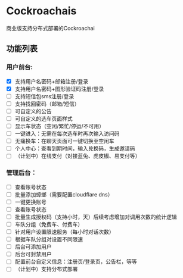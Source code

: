# Cockroachais

商业版支持分布式部署的Cockroachai

## 功能列表

### 用户前台:

- [x] 支持用户名密码+邮箱注册/登录
- [x] 支持用户名密码+图形验证码注册/登录
- [ ] 支持短信包sms注册/登录
- [ ] 支持找回密码（邮箱/短信）
- [ ] 可自定义的公告
- [ ] 可自定义的选车页面样式
- [ ] 显示车状态（空闲/繁忙/停运/不可用）
- [ ] 一键进入：无需在每次选车时再次输入访问码
- [ ] 无痛换车：在聊天页面可一键切换至空闲车
- [ ] 个人中心：查看到期时间，输入兑换码，生成邀请码
- [ ] （计划中）在线支付（对接蓝兔、虎皮椒、易支付等）

### 管理后台：

- [ ] 查看账号状态
- [ ] 批量添加蟑螂（需要配置cloudflare dns）
- [ ] 一键更换账号
- [ ] 查看账号状态
- [ ] 批量生成授权码（支持小时，天）后续考虑增加对调用次数的统计逻辑
- [ ] 车队分组（免费车、付费车）
- [ ] 针对用户设置限速服务（每小时对话次数）
- [ ] 根据车队分组对设置不同限速
- [ ] 后台可添加用户
- [ ] 后台可封禁用户
- [ ] 配置前台自定义信息：注册页/登录页，公告栏，等等
- [ ] （计划中）支持分布式部署
